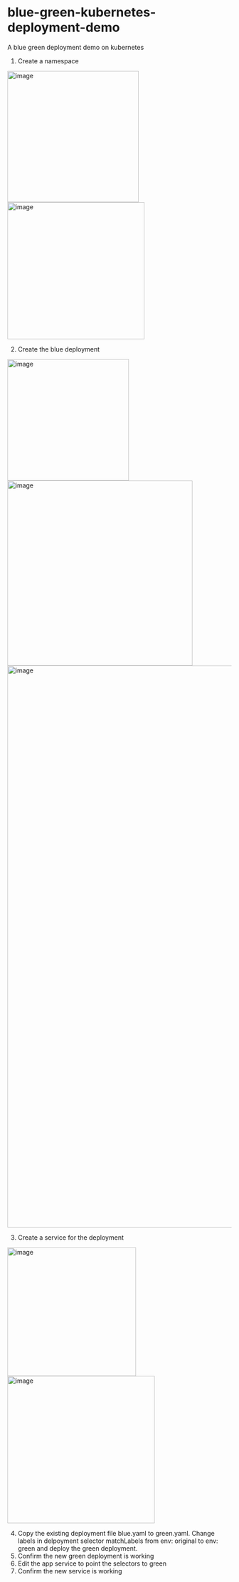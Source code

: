 # blue-green-kubernetes-deployment-demo
A blue green deployment demo on kubernetes
1. Create a namespace
<img width="295" alt="image" src="https://user-images.githubusercontent.com/49971693/164511296-a3ac799a-c6fa-4715-a19d-a9cd15b74742.png">
<img width="308" alt="image" src="https://user-images.githubusercontent.com/49971693/164511515-535a5a03-cfe6-4e4e-b942-5dddb6214b0e.png">

2. Create the blue deployment
<img width="273" alt="image" src="https://user-images.githubusercontent.com/49971693/164511414-94145160-dfb0-42ff-9fbe-99338f4f2267.png">
<img width="416" alt="image" src="https://user-images.githubusercontent.com/49971693/164511545-1fea16d5-d646-4142-9f60-8919c7c29bed.png">
<img width="1263" alt="image" src="https://user-images.githubusercontent.com/49971693/164511569-195e8856-1916-4c62-9158-ba13b317cee8.png">

3. Create a service for the deployment
<img width="289" alt="image" src="https://user-images.githubusercontent.com/49971693/164517095-6b7aa2ae-c844-45b5-bedf-334a77346afe.png">
<img width="331" alt="image" src="https://user-images.githubusercontent.com/49971693/164517121-947aed0c-5b75-4840-b9fb-0d3db17ed0a5.png">

4. Copy the existing deployment file blue.yaml to green.yaml. Change labels in delpoyment selector matchLabels from env: original to env: green and deploy the green deployment.
8. Confirm the new green deployment is working
9. Edit the app service to point the selectors to green
10. Confirm the new service is working
